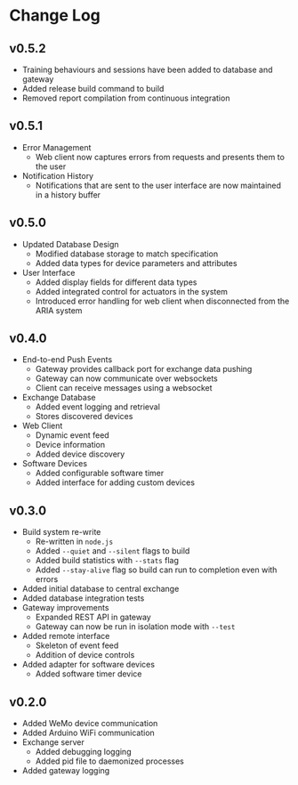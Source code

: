 Change Log
==========

## v0.5.2

- Training behaviours and sessions have been added to database and gateway
- Added release build command to build
- Removed report compilation from continuous integration

## v0.5.1

- Error Management
    - Web client now captures errors from requests and presents them to the user
- Notification History
    - Notifications that are sent to the user interface are now maintained in a history buffer

## v0.5.0

- Updated Database Design
    - Modified database storage to match specification
    - Added data types for device parameters and attributes
- User Interface
    - Added display fields for different data types
    - Added integrated control for actuators in the system
    - Introduced error handling for web client when disconnected from the ARIA system

## v0.4.0

- End-to-end Push Events
    - Gateway provides callback port for exchange data pushing
    - Gateway can now communicate over websockets
    - Client can receive messages using a websocket
- Exchange Database
    - Added event logging and retrieval
    - Stores discovered devices
- Web Client
   - Dynamic event feed
   - Device information
   - Added device discovery
- Software Devices
    - Added configurable software timer
    - Added interface for adding custom devices

## v0.3.0

- Build system re-write
    - Re-written in `node.js`
    - Added `--quiet` and `--silent` flags to build
    - Added build statistics with `--stats` flag
    - Added `--stay-alive` flag so build can run to completion even with errors
- Added initial database to central exchange
- Added database integration tests
- Gateway improvements
    - Expanded REST API in gateway
    - Gateway can now be run in isolation mode with `--test`
- Added remote interface
    - Skeleton of event feed
    - Addition of device controls
- Added adapter for software devices
    - Added software timer device

## v0.2.0

- Added WeMo device communication
- Added Arduino WiFi communication
- Exchange server
    - Added debugging logging
    - Added pid file to daemonized processes
- Added gateway logging
